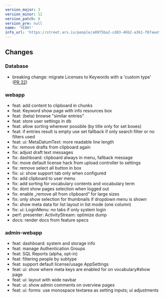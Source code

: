 ```yaml
---
version_major: 3
version_minor: 12
version_patch: 0
version_pre: null
name: 'YEÄH!'
info_url: 'https://street.ars.is/people/a0975ba2-cd83-46b2-a361-f87aee9f3629'
---
```


## Changes

### Database
- breaking change: migrate Licenses to Keywords with a 'custom type' ([PR 32](https://github.com/Madek/madek/pull/32))

### webapp
- feat: add content to clipboard in chunks
- feat: Keyword show page with info resources box
- feat: (beta) browse "similar entries"
- feat: store user settings in db
- feat: allow sorting wherever possible (by title only for set boxes)
- feat: if entries result is empty use set fallback if only search filter or no filters used
- feat: ui: MetaDatumText: more readable line length
- fix: remove drafts from clipboard again
- fix: adjust draft text messages
- fix: dashboard: clipboard always in menu, fallback message
- fix: move default license hack from upload controller to settings
- fix: remove select all button in box
- fix: ui: show support tab only when configured
- fix: add clipboard to user menu
- fix: add sorting for vocabulary contents and vocabulary term
- fix: dont show pages selection when logged out
- fix: enable „remove all from clipboard“ for large sizes
- fix: only show selection for thumbnails if dropdown menu is shown
- fix: show meta data for list layout in list mode (one column)
- fix: ui: LoginMenu: no tabs if only system login
- perf: presenter: ActivityStream: optimize dump
- docs: render docs from feature specs

### admin-webapp
- feat: dashboard: system and storage info
- feat: manage Authentication Groups
- feat: SQL Reports (alpha, opt-in)
- feat: filtering people by subtype
- feat: support default license/usage AppSettings
- feat: ui: show where meta keys are enabled for on vocabulary#show page
- feat: ui: layout with wide navbar
- feat: ui: show admin comments on overview pages
- feat: ui: forms: use monospace textarea as setting inputs; ui adjustments

